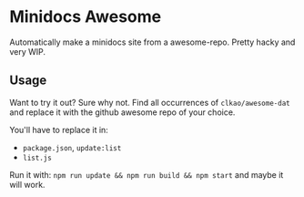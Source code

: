 # Minidocs Awesome

Automatically make a minidocs site from a awesome-repo. Pretty hacky and very WIP.

## Usage

Want to try it out? Sure why not. Find all occurrences of `clkao/awesome-dat` and replace it with the github awesome repo of your choice.

You'll have to replace it in:

* `package.json`, `update:list`
* `list.js`

Run it with: `npm run update && npm run build && npm start` and maybe it will work.
